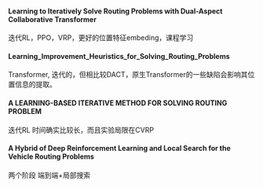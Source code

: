 #### Learning to Iteratively Solve Routing Problems with Dual-Aspect Collaborative Transformer

迭代RL，PPO，VRP，更好的位置特征embeding，课程学习

#### Learning_Improvement_Heuristics_for_Solving_Routing_Problems

Transformer, 迭代的，但相比较DACT，原生Transformer的一些缺陷会影响其位置信息的提取。

#### A LEARNING-BASED ITERATIVE METHOD FOR SOLVING ROUTING PROBLEM

迭代RL
时间确实比较长，而且实验局限在CVRP

#### A Hybrid of Deep Reinforcement Learning and Local Search for the Vehicle Routing Problems

两个阶段 端到端+局部搜索